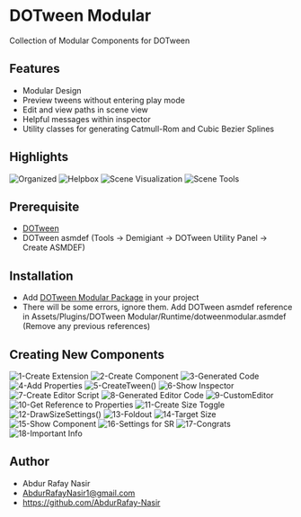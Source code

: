 # DOTween Modular 
Collection of Modular Components for DOTween

## Features
- Modular Design
- Preview tweens without entering play mode
- Edit and view paths in scene view
- Helpful messages within inspector
- Utility classes for generating Catmull-Rom and Cubic Bezier Splines

## Highlights
![Organized](https://github.com/AbdurRafay-Nasir/DOTween-Modular-Development/assets/145528502/0ff529a1-73a8-4755-bddc-a451ce33c5ba)
![Helpbox](https://github.com/AbdurRafay-Nasir/DOTween-Modular/assets/145528502/2f310579-143c-48ea-b323-c11eea00b4b6)
![Scene Visualization](https://github.com/AbdurRafay-Nasir/DOTween-Modular-Development/assets/145528502/2a99a4fb-54b6-4d61-a58e-23b9ea3b16e5)
![Scene Tools](https://github.com/AbdurRafay-Nasir/DOTween-Modular/assets/145528502/0fac027f-e441-4432-9074-b342aac678de)

## Prerequisite
- [DOTween](https://assetstore.unity.com/packages/tools/animation/dotween-hotween-v2-27676)
- DOTween asmdef (Tools -> Demigiant -> DOTween Utility Panel -> Create ASMDEF)

## Installation
- Add [DOTween Modular Package](https://github.com/AbdurRafay-Nasir/DOTween-Modular/blob/main/dotweenmodular.unitypackage) in your project
- There will be some errors, ignore them. Add DOTween asmdef reference in Assets/Plugins/DOTween Modular/Runtime/dotweenmodular.asmdef (Remove any previous references) 

## Creating New Components
![1-Create Extension](https://github.com/AbdurRafay-Nasir/DOTween-Modular/assets/145528502/6a129763-4a27-4ece-a385-bc021e6b4e1b)
![2-Create Component](https://github.com/AbdurRafay-Nasir/DOTween-Modular/assets/145528502/64b092ab-4ed5-4db3-8373-efa35be622e3)
![3-Generated Code](https://github.com/AbdurRafay-Nasir/DOTween-Modular/assets/145528502/d2c41bc4-6fc9-4ddc-97d7-e63a002b52bf)
![4-Add Properties](https://github.com/AbdurRafay-Nasir/DOTween-Modular/assets/145528502/df343cd7-dab1-4f50-9084-60244432d973)
![5-CreateTween()](https://github.com/AbdurRafay-Nasir/DOTween-Modular/assets/145528502/b3d294ef-631b-4e73-9541-2009539b2a47)
![6-Show Inspector](https://github.com/AbdurRafay-Nasir/DOTween-Modular/assets/145528502/49ecbd6b-6b3f-4acf-a2bd-2c3ccf01d99b)
![7-Create Editor Script](https://github.com/AbdurRafay-Nasir/DOTween-Modular/assets/145528502/8abbfd55-eebd-4a46-936e-908db0334655)
![8-Generated Editor Code](https://github.com/AbdurRafay-Nasir/DOTween-Modular/assets/145528502/4c950f58-ad3c-426d-bedd-7e15bb21241d)
![9-CustomEditor](https://github.com/AbdurRafay-Nasir/DOTween-Modular/assets/145528502/0be00dc9-78e1-49d6-87f2-ac6e874051ab)
![10-Get Reference to Properties](https://github.com/AbdurRafay-Nasir/DOTween-Modular/assets/145528502/5c2e3085-7eed-41e6-a780-dd4da1becbc3)
![11-Create Size Toggle](https://github.com/AbdurRafay-Nasir/DOTween-Modular/assets/145528502/a8b5cb50-5f74-408b-9943-d599144acd5f)
![12-DrawSizeSettings()](https://github.com/AbdurRafay-Nasir/DOTween-Modular/assets/145528502/67b98034-8261-406f-8be5-3939cc46cc7f)
![13-Foldout](https://github.com/AbdurRafay-Nasir/DOTween-Modular/assets/145528502/6d5d1b33-de93-4c50-ba26-5717c9c4903e)
![14-Target Size](https://github.com/AbdurRafay-Nasir/DOTween-Modular/assets/145528502/f643261b-b6ef-4dd4-b7b7-acf52138dd8f)
![15-Show Component](https://github.com/AbdurRafay-Nasir/DOTween-Modular/assets/145528502/3bf8d358-d5f4-4deb-9e1e-0890b9f142a3)
![16-Settings for SR](https://github.com/AbdurRafay-Nasir/DOTween-Modular/assets/145528502/33bae45f-d1e4-45d5-8377-e635e3b63b45)
![17-Congrats](https://github.com/AbdurRafay-Nasir/DOTween-Modular/assets/145528502/19df1a0f-dab5-4fbe-a1a0-8b80c1614df3)
![18-Important Info](https://github.com/AbdurRafay-Nasir/DOTween-Modular/assets/145528502/f9d2d736-1670-4f24-ab69-69cbdd3fcd8c)

## Author
- Abdur Rafay Nasir
- AbdurRafayNasir1@gmail.com
- https://github.com/AbdurRafay-Nasir
